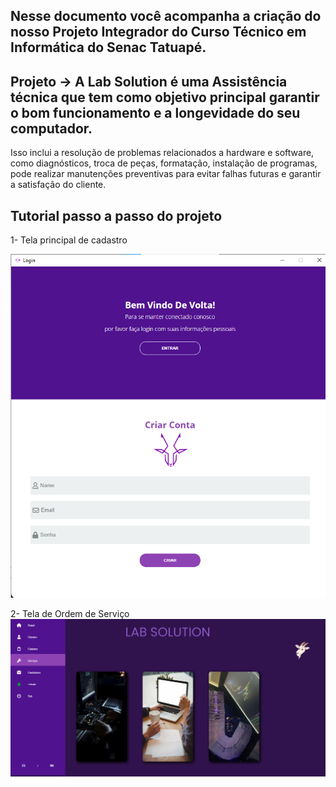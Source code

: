 ## Nesse documento você acompanha a criação do nosso Projeto Integrador do Curso Técnico em Informática do Senac Tatuapé.

## Projeto -> A Lab Solution é uma Assistência técnica que tem como objetivo principal garantir o bom funcionamento e a longevidade do seu computador.

Isso inclui a resolução de problemas relacionados a hardware e software, como diagnósticos, troca de peças, formatação, instalação de programas, pode realizar manutenções preventivas para evitar falhas futuras e garantir a satisfação do cliente.

## Tutorial passo a passo do projeto
1- Tela principal de cadastro 

![Tela de cadastro](https://github.com/Luizynhoo/Lab-Solution/blob/8671cbb73d0df31fddb9066416cef203997c04b9/img/telas/tela1.png)

2- Tela de Ordem de Serviço
![Tela de Ordem de Serviço](https://github.com/Luizynhoo/Lab-Solution/blob/9467d77df2e2b70d4451feb0ef8e11bdafc38de1/img/telas/tela3.png)
